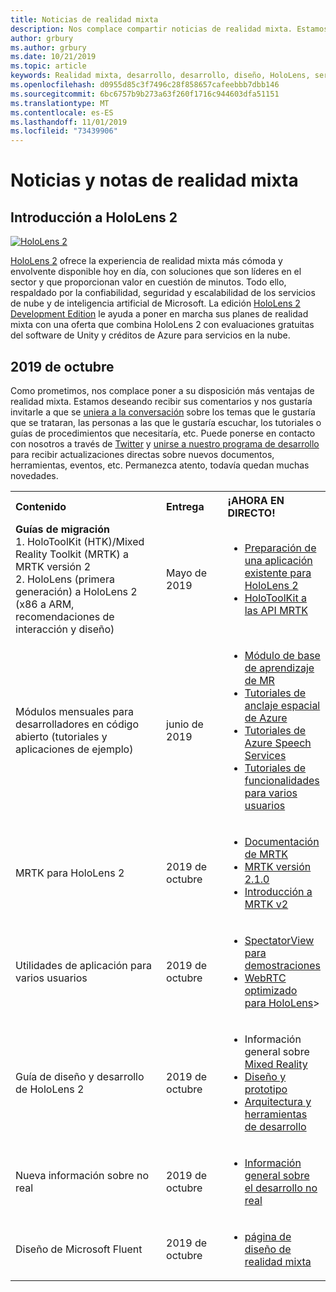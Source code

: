 ```yaml
---
title: Noticias de realidad mixta
description: Nos complace compartir noticias de realidad mixta. Estamos pensando en oír sus comentarios y le gustaría invitarle a unirse a la conversación.
author: grbury
ms.author: grbury
ms.date: 10/21/2019
ms.topic: article
keywords: Realidad mixta, desarrollo, desarrollo, diseño, HoloLens, servicios de Azure, noticias, HoloLens 2
ms.openlocfilehash: d0955d85c3f7496c28f858657cafeebbb7dbb146
ms.sourcegitcommit: 6bc6757b9b273a63f260f1716c944603dfa51151
ms.translationtype: MT
ms.contentlocale: es-ES
ms.lasthandoff: 11/01/2019
ms.locfileid: "73439906"
---
```

# <a name="mixed-reality-news-and-notes"></a>Noticias y notas de realidad mixta

## <a name="introducing-hololens-2"></a>Introducción a HoloLens 2

[![HoloLens 2](images/hololens2.jpg)](https://www.microsoft.com/hololens/hardware)

[HoloLens 2](https://www.microsoft.com/hololens/hardware) ofrece la experiencia de realidad mixta más cómoda y envolvente disponible hoy en día, con soluciones que son líderes en el sector y que proporcionan valor en cuestión de minutos. Todo ello, respaldado por la confiabilidad, seguridad y escalabilidad de los servicios de nube y de inteligencia artificial de Microsoft. La edición [HoloLens 2 Development Edition](https://www.microsoft.com//hololens/developers) le ayuda a poner en marcha sus planes de realidad mixta con una oferta que combina HoloLens 2 con evaluaciones gratuitas del software de Unity y créditos de Azure para servicios en la nube.

## <a name="october-2019"></a>2019 de octubre

Como prometimos, nos complace poner a su disposición más ventajas de realidad mixta. Estamos deseando recibir sus comentarios y nos gustaría invitarle a que se [uniera a la conversación](https://holodevelopersslack.azurewebsites.net/) sobre los temas que le gustaría que se trataran, las personas a las que le gustaría escuchar, los tutoriales o guías de procedimientos que necesitaría, etc. Puede ponerse en contacto con nosotros a través de [Twitter](https://twitter.com/MxdRealityDev) y [unirse a nuestro programa de desarrollo](https://aka.ms/iwantmr) para recibir actualizaciones directas sobre nuevos documentos, herramientas, eventos, etc. Permanezca atento, todavía quedan muchas novedades.

<table>
<tr>
<th style="width: 400px; text-align:left;">Contenido</th><th style="width: 125px; text-align:left;">Entrega</th><th style="width: 125px; text-align:left;">¡AHORA EN DIRECTO!</th>
</tr> 
<tr>
<td><b>Guías de migración</b> <br>1. HoloToolKit (HTK)/Mixed Reality Toolkit (MRTK) a MRTK versión 2
<br>2. HoloLens (primera generación) a HoloLens 2 (x86 a ARM, recomendaciones de interacción y diseño)
</td></td><td>Mayo de 2019</td><td> <ul><li><a href=https://docs.microsoft.com/windows/mixed-reality/mrtk-porting-guide>Preparación de una aplicación existente para HoloLens 2</a><li><a href=https://microsoft.github.io/MixedRealityToolkit-Unity/Documentation/HTKToMRTKPortingGuide.html>HoloToolKit a las API MRTK</a></td>
</tr>
<tr>
<td>Módulos mensuales para desarrolladores en código abierto (tutoriales y aplicaciones de ejemplo)</td><td>junio de 2019</td><td> <ul><li><a href=https://docs.microsoft.com/windows/mixed-reality/mrlearning-base-ch1>Módulo de base de aprendizaje de MR</a><li><a href=https://docs.microsoft.com/windows/mixed-reality/mrlearning-asa-ch1>Tutoriales de anclaje espacial de Azure</a><li><a href=https://docs.microsoft.com/windows/mixed-reality/mrlearning-speechsdk-ch1>Tutoriales de Azure Speech Services</a><li><a href=https://docs.microsoft.com/windows/mixed-reality/mrlearning-sharing(photon)-ch1>Tutoriales de funcionalidades para varios usuarios</a></td>
</tr>
<tr>
<td>MRTK para HoloLens 2</td><td>2019 de octubre</td><td> <ul><li><a href=https://microsoft.github.io/MixedRealityToolkit-Unity/Documentation/GettingStartedWithTheMRTK.html>Documentación de MRTK</a><li><a href=https://github.com/Microsoft/MixedRealityToolkit-Unity/releases>MRTK versión 2.1.0</a><li><a href=https://docs.microsoft.com/windows/mixed-reality/mrtk-getting-started>Introducción a MRTK v2</a></td>
</tr>
<tr>
<td>Utilidades de aplicación para varios usuarios</td><td>2019 de octubre</td><td> <ul><li><a href=https://docs.microsoft.com/windows/mixed-reality/spectator-view>SpectatorView para demostraciones</a><li><a href=https://github.com/microsoft/MixedReality-WebRTC>WebRTC optimizado para HoloLens</a>></td>
</tr>
<tr>
<td>Guía de diseño y desarrollo de HoloLens 2</td><td>2019 de octubre</td><td> <ul><li>Información general sobre <a href=https://docs.microsoft.com/windows/mixed-reality/>Mixed Reality</a><li><a href=https://docs.microsoft.com/windows/mixed-reality/design>Diseño y prototipo</a><li><a href=https://docs.microsoft.com/windows/mixed-reality/development>Arquitectura y herramientas de desarrollo</a></td>
</tr>
<tr>
  <td>Nueva información sobre no real</td><td>2019 de octubre</td><td> <ul><li><a href=https://docs.microsoft.com/windows/mixed-reality/unreal-development-overview>Información general sobre el desarrollo no real</a></td>
</tr>
<tr>
  <td>Diseño de Microsoft Fluent</td><td>2019 de octubre</td><td> <ul><li><a href=https://www.microsoft.com/design/fluent/>página de diseño de realidad mixta</a></td>
</tr>
</table>
